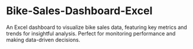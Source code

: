 # Bike-Sales-Dashboard-Excel
An Excel dashboard to visualize bike sales data, featuring key metrics and trends for insightful analysis. Perfect for monitoring performance and making data-driven decisions.
